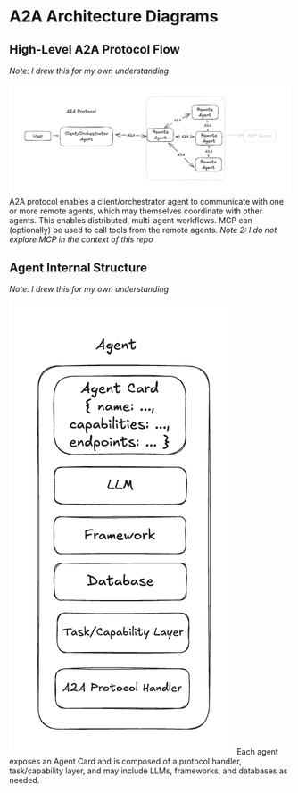 # A2A Architecture Diagrams

## High-Level A2A Protocol Flow 
*Note: I drew this for my own understanding*

![A2A Protocol Flow](./a2a-protocol-diagram.png)
A2A protocol enables a client/orchestrator agent to communicate with one or more remote agents, which may themselves coordinate with other agents. This enables distributed, multi-agent workflows. MCP can (optionally) be used to call tools from the remote agents. *Note 2: I do not explore MCP in the context of this repo*

## Agent Internal Structure
*Note: I drew this for my own understanding*

![Agent Internal Structure](./agent-internal-structure.png)
Each agent exposes an Agent Card and is composed of a protocol handler, task/capability layer, and may include LLMs, frameworks, and databases as needed.

